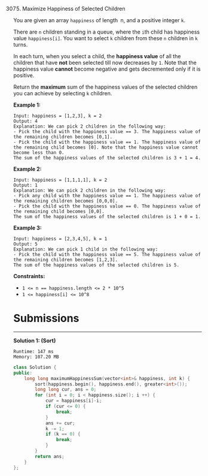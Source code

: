 3075. Maximize Happiness of Selected Children

You are given an array `happiness` of length` `n, and a positive integer `k`.

There are `n` children standing in a queue, where the `i`th child has happiness value `happiness[i]`. You want to select `k` children from these `n` children in `k` turns.

In each turn, when you select a child, the **happiness value** of all the children that have **not** been selected till now decreases by `1`. Note that the happiness value **cannot** become negative and gets decremented only if it is positive.

Return the **maximum** sum of the happiness values of the selected children you can achieve by selecting `k` children.

 

**Example 1:**
```
Input: happiness = [1,2,3], k = 2
Output: 4
Explanation: We can pick 2 children in the following way:
- Pick the child with the happiness value == 3. The happiness value of the remaining children becomes [0,1].
- Pick the child with the happiness value == 1. The happiness value of the remaining child becomes [0]. Note that the happiness value cannot become less than 0.
The sum of the happiness values of the selected children is 3 + 1 = 4.
```

**Example 2:**
```
Input: happiness = [1,1,1,1], k = 2
Output: 1
Explanation: We can pick 2 children in the following way:
- Pick any child with the happiness value == 1. The happiness value of the remaining children becomes [0,0,0].
- Pick the child with the happiness value == 0. The happiness value of the remaining child becomes [0,0].
The sum of the happiness values of the selected children is 1 + 0 = 1.
```

**Example 3:**
```
Input: happiness = [2,3,4,5], k = 1
Output: 5
Explanation: We can pick 1 child in the following way:
- Pick the child with the happiness value == 5. The happiness value of the remaining children becomes [1,2,3].
The sum of the happiness values of the selected children is 5.
```

**Constraints:**

* `1 <= n == happiness.length <= 2 * 10^5`
* `1 <= happiness[i] <= 10^8`

# Submissions
---
**Solution 1: (Sort)**
```
Runtime: 147 ms
Memory: 107.20 MB
```
```c++
class Solution {
public:
    long long maximumHappinessSum(vector<int>& happiness, int k) {
        sort(happiness.begin(), happiness.end(), greater<int>());
        long long cur, ans = 0;
        for (int i = 0; i < happiness.size(); i ++) {
            cur = happiness[i]-i;
            if (cur <= 0) {
                break;
            }
            ans += cur;
            k -= 1;
            if (k == 0) {
                break;
            }
        }
        return ans;
    }
};
```
